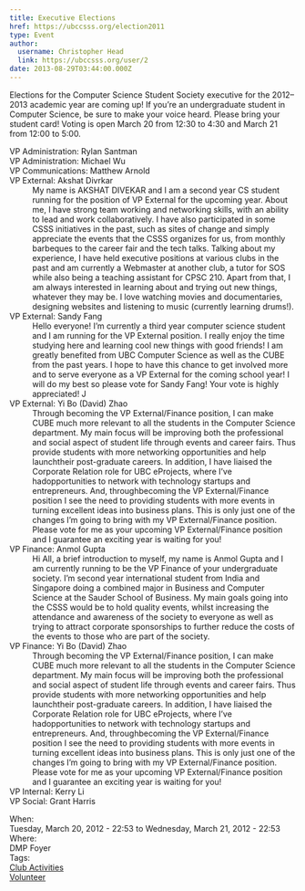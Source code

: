 ```yaml
---
title: Executive Elections 
href: https://ubccsss.org/election2011
type: Event
author:
  username: Christopher Head
  link: https://ubccsss.org/user/2
date: 2013-08-29T03:44:00.000Z
---
```


<div class="field field-name-body field-type-text-with-summary field-label-hidden"><div class="field-items"><div class="field-item even"><!--break--><p>Elections for the Computer Science Student Society executive for the 2012&#x2013;2013 academic year are coming up! If you&#x2019;re an undergraduate student in Computer Science, be sure to make your voice heard. Please bring your student card! Voting is open March 20 from 12:30 to 4:30 and March 21 from 12:00 to 5:00.</p>
<dl>
<dt>VP Administration: Rylan Santman</dt>
<dt>VP Administration: Michael Wu</dt>
<dt>VP Communications: Matthew Arnold</dt>
<dt>VP External: Akshat Divrkar</dt>
<dd>My name is AKSHAT DIVEKAR and I am a second year CS student running for the position of VP External for the upcoming year. About me, I have strong team working and networking skills, with an ability to lead and work collaboratively. I have also participated in some CSSS initiatives in the past, such as sites of change and simply appreciate the events that the CSSS organizes for us, from monthly barbeques to the career fair and the tech talks. Talking about my experience, I have held executive positions at various clubs in the past and am currently a Webmaster at another club, a tutor for SOS while also being a teaching assistant for CPSC 210. Apart from that, I am always interested in learning about and trying out new things, whatever they may be. I love watching movies and documentaries, designing websites and listening to music (currently learning drums!).</dd>
<dt>VP External: Sandy Fang</dt>
<dd>Hello everyone! I&#x2019;m currently a third year computer science student and I am running for the VP External position. I really enjoy the time studying here and learning cool new things with good friends! I am greatly benefited from UBC Computer Science as well as the CUBE from the past years. I hope to have this chance to get involved more and to serve everyone as a VP External for the coming school year! I will do my best so please vote for Sandy Fang! Your vote is highly appreciated! J</dd>
<dt>VP External: Yi Bo (David) Zhao</dt>
<dd>Through becoming the VP External/Finance position, I can make CUBE much more relevant to all the students in the Computer Science department. My main focus will be improving both the professional and social aspect of student life through events and career fairs. Thus provide students with more networking opportunities and help launchtheir post-graduate careers. In addition, I have liaised the Corporate Relation role for UBC eProjects, where I&#x2019;ve hadopportunities to network with technology startups and entrepreneurs. And, throughbecoming the VP External/Finance position I see the need to providing students with more events in turning excellent ideas into business plans. This is only just one of the changes I&#x2019;m going to bring with my VP External/Finance position. Please vote for me as your upcoming VP External/Finance position and I guarantee an exciting year is waiting for you!</dd>
<dt>VP Finance: Anmol Gupta</dt>
<dd>Hi All, a brief introduction to myself, my name is Anmol Gupta and I am currently running to be the VP Finance of your undergraduate society. I&#x2019;m second year international student from India and Singapore doing a combined major in Business and Computer Science at the Sauder School of Business. My main goals going into the CSSS would be to hold quality events, whilst increasing the attendance and awareness of the society to everyone as well as trying to attract corporate sponsorships to further reduce the costs of the events to those who are part of the society.</dd>
<dt>VP Finance: Yi Bo (David) Zhao</dt>
<dd>Through becoming the VP External/Finance position, I can make CUBE much more relevant to all the students in the Computer Science department. My main focus will be improving both the professional and social aspect of student life through events and career fairs. Thus provide students with more networking opportunities and help launchtheir post-graduate careers. In addition, I have liaised the Corporate Relation role for UBC eProjects, where I&#x2019;ve hadopportunities to network with technology startups and entrepreneurs. And, throughbecoming the VP External/Finance position I see the need to providing students with more events in turning excellent ideas into business plans. This is only just one of the changes I&#x2019;m going to bring with my VP External/Finance position. Please vote for me as your upcoming VP External/Finance position and I guarantee an exciting year is waiting for you!</dd>
<dt>VP Internal: Kerry Li</dt>
<dt>VP Social: Grant Harris</dt>
</dl>
</div></div></div><div class="field field-name-field-dates field-type-datetime field-label-above"><div class="field-label">When:&#xA0;</div><div class="field-items"><div class="field-item even"><span class="date-display-range"><span class="date-display-start">Tuesday, March 20, 2012 - 22:53</span> to <span class="date-display-end">Wednesday, March 21, 2012 - 22:53</span></span></div></div></div><div class="field field-name-field-location field-type-text field-label-above"><div class="field-label">Where:&#xA0;</div><div class="field-items"><div class="field-item even">DMP Foyer</div></div></div>    <footer>
    <div class="field field-name-field-tags field-type-taxonomy-term-reference field-label-above"><div class="field-label">Tags:&#xA0;</div><div class="field-items"><div class="field-item even"><a href="/club">Club Activities</a></div><div class="field-item odd"><a href="/club/volunteer">Volunteer</a></div></div></div>      </footer>